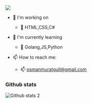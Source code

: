 ![](https://komarev.com/ghpvc/?username=osmanmuratgull)

- 📌 I'm working on 
  - 📌 HTML,CSS,C#

- 🌱 I'm currently learning 
  - 🌱 Golang,JS,Python

- 📫 How to reach me:
  - 📫 osmanmuratgull@gmail.com
  
### Github stats
  ![Github stats 2](https://github-readme-stats.vercel.app/api?username=osmanmuratgull&show_icons=true&theme=radical)
